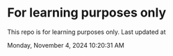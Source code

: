 # For learning purposes only
This repo is for learning purposes only.
Last updated at

Monday, November 4, 2024 10:20:31 AM

